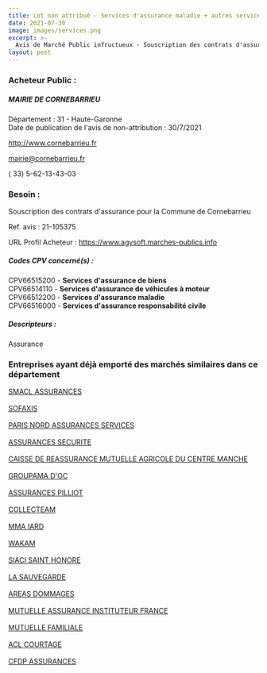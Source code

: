 ```yaml
---
title: Lot non attribué - Services d'assurance maladie + autres services
date: 2021-07-30
image: images/services.png
excerpt: >-
  Avis de Marché Public infructueux - Souscription des contrats d'assurance pour la Commune de Cornebarrieu
layout: post
---
```


### Acheteur Public :
##### MAIRIE DE CORNEBARRIEU
Département : 31 - Haute-Garonne<br/>
Date de publication de l'avis de non-attribution : 30/7/2021


http://www.cornebarrieu.fr

mairie@cornebarrieu.fr

( 33) 5-62-13-43-03
### Besoin :

Souscription des contrats d'assurance pour la Commune de Cornebarrieu

Ref. avis : 21-105375

URL Profil Acheteur : https://www.agysoft.marches-publics.info

##### Codes CPV concerné(s) :
CPV66515200 - **Services d'assurance de biens** <br/>
CPV66514110 - **Services d'assurance de véhicules à moteur** <br/>
CPV66512200 - **Services d'assurance maladie** <br/>
CPV66516000 - **Services d'assurance responsabilité civile** <br/>

##### Descripteurs :
Assurance <br/>

### Entreprises ayant déjà emporté des marchés similaires dans ce département
<a href="/entreprise-544/siren-301309605">SMACL ASSURANCES</a><br/><br/>
<a href="/entreprise-548/siren-335171096">SOFAXIS</a><br/><br/>
<a href="/entreprise-549/siren-341539815">PARIS NORD ASSURANCES SERVICES</a><br/><br/>
<a href="/entreprise-550/siren-350171831">ASSURANCES SECURITE</a><br/><br/>
<a href="/entreprise-552/siren-383853801">CAISSE DE REASSURANCE MUTUELLE AGRICOLE DU CENTRE MANCHE</a><br/><br/>
<a href="/entreprise-554/siren-391851557">GROUPAMA D'OC</a><br/><br/>
<a href="/entreprise-558/siren-422060236">ASSURANCES PILLIOT</a><br/><br/>
<a href="/entreprise-558/siren-422092817">COLLECTEAM</a><br/><br/>
<a href="/entreprise-561/siren-440048882">MMA IARD</a><br/><br/>
<a href="/entreprise-572/siren-562117085">WAKAM</a><br/><br/>
<a href="/entreprise-572/siren-572059939">SIACI SAINT HONORE</a><br/><br/>
<a href="/entreprise-573/siren-612007674">LA SAUVEGARDE</a><br/><br/>
<a href="/entreprise-574/siren-775670466">AREAS DOMMAGES</a><br/><br/>
<a href="/entreprise-574/siren-775709702">MUTUELLE ASSURANCE INSTITUTEUR FRANCE</a><br/><br/>
<a href="/entreprise-575/siren-784442915">MUTUELLE FAMILIALE</a><br/><br/>
<a href="/entreprise-579/siren-818660771">ACL COURTAGE</a><br/><br/>
<a href="/entreprise-582/siren-958506156">CFDP ASSURANCES</a><br/><br/>
